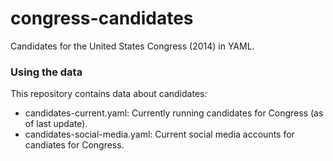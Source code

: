 congress-candidates
===================

Candidates for the United States Congress (2014) in YAML.

### Using the data

This repository contains data about candidates:

* candidates-current.yaml: Currently running candidates for Congress (as of last update).
* candidates-social-media.yaml: Current social media accounts for candiates for Congress.
